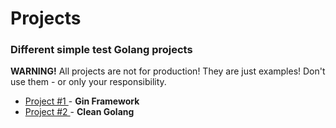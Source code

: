 # Projects

### Different simple test Golang projects

**WARNING!**
All projects are not for production! They are just examples! Don't use them - or only your responsibility.

- [Project #1 ](project1/) - **Gin Framework**
- [Project #2 ](project2/) - **Clean Golang**
